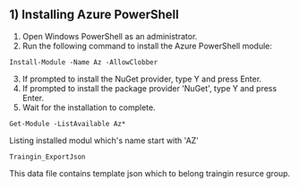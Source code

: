 ## 1)  Installing Azure PowerShell

1) Open Windows PowerShell as an administrator.
2) Run the following command to install the Azure PowerShell module:

`Install-Module -Name Az -AllowClobber`

3) If prompted to install the NuGet provider, type Y and press Enter.
4) If prompted to install the package provider 'NuGet', type Y and press Enter.
5) Wait for the installation to complete.

`Get-Module -ListAvailable Az*`

Listing installed modul which's name start with 'AZ' 

`Traingin_ExportJson`

This data file contains template json which to belong traingin resurce group.
